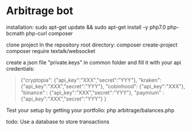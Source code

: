 # Arbitrage bot
installation:
sudo apt-get update && sudo apt-get install -y php7.0 php-bcmath php-curl composer

clone project
In the repository root directory:
composer create-project
composer require textalk/websocket

create a json file "private.keys" in common folder and fill it with your api credentials:
> {"cryptopia":
>    {"api_key":"XXX","secret":"YYY"},
>  "kraken":
>    {"api_key":"XXX","secret":"YYY"},
>  "cobinhood":
>    {"api_key":"XXX"},
>  "binance" :
>    {"api_key":"XXX","secret":"YYY"},
>  "paymium" :
>    {"api_key":"XXX","secret":"YYY"}
> }

Test your setup by getting your portfolio:
php arbitrage/balances.php


todo:
Use a database to store transactions 
